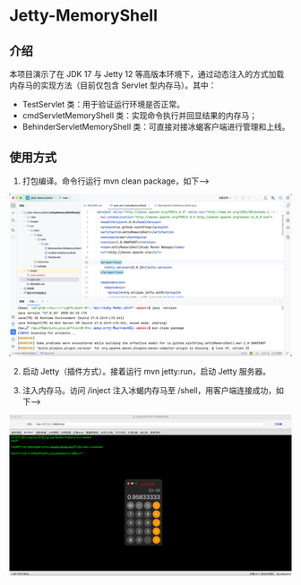 # Jetty-MemoryShell

## 介绍

本项目演示了在 JDK 17 与 Jetty 12 等高版本环境下，通过动态注入的方式加载内存马的实现方法（目前仅包含 Servlet 型内存马）。其中：

- TestServlet 类：用于验证运行环境是否正常。
- cmdServletMemoryShell 类：实现命令执行并回显结果的内存马；
- BehinderServletMemoryShell 类：可直接对接冰蝎客户端进行管理和上线。

## 使用方式

1. 打包编译。命令行运行 mvn clean package，如下-->

![alt text](images/1.png)

2. 启动 Jetty（插件方式）。接着运行 mvn jetty:run，启动 Jetty 服务器。

3. 注入内存马。访问 /inject 注入冰蝎内存马至 /shell，用客户端连接成功，如下-->

![alt text](images/2.png)